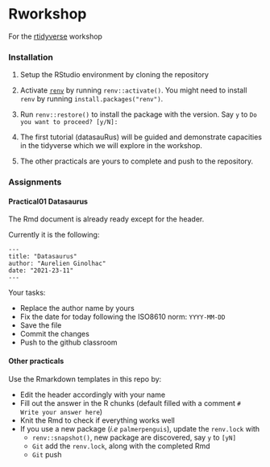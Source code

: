 # Rworkshop
For the [rtidyverse](https://rworkshop.uni.lu) workshop 


### Installation

1. Setup the RStudio environment by cloning the repository

2. Activate [`renv`](https://rstudio.github.io/renv/articles/renv.html) by running `renv::activate()`. You might need to install `renv` by running `install.packages("renv")`.
3. Run `renv::restore()` to install the package with the version. Say `y` to `Do you want to proceed? [y/N]:`

5. The first tutorial (datasauRus) will be guided and demonstrate capacities in the tidyverse which we will explore in the workshop.

6. The other practicals are yours to complete and push to the repository. 

### Assignments

#### Practical01 Datasaurus

The Rmd document is already ready except for the header.


Currently it is the following:

~~~
---
title: "Datasaurus"
author: "Aurelien Ginolhac"
date: "2021-23-11"
---
~~~

Your tasks:

- Replace the author name by yours
- Fix the date for today following the ISO8610 norm: `YYYY-MM-DD`
- Save the file
- Commit the changes
- Push to the github classroom

#### Other practicals

Use the Rmarkdown templates in this repo by:

- Edit the header accordingly with your name
- Fill out the answer in the R chunks (default filled with a comment `# Write your answer here`)
- Knit the Rmd to check if everything works well
- If you use a new package (_i.e_ `palmerpenguis`), update the `renv.lock` with 
    + `renv::snapshot()`, new package are discovered, say `y` to `[yN]`
    + `Git` add the `renv.lock`, along with the completed Rmd
    + `Git` push
